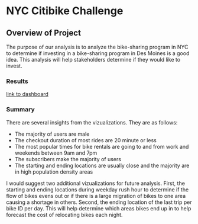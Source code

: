 # NYC Citibike Challenge

## Overview of Project

The purpose of our analysis is to analyze the bike-sharing program in NYC to determine if investing in a bike-sharing program in Des Moines is a good idea. This analysis will help stakeholders determine if they would like to invest. 

### Results

[link to dashboard](https://public.tableau.com/app/profile/nathan.yu6044/viz/BikesChallenge_16601858543870/NYCCitibike?publish=yes)

### Summary

There are several insights from the vizualizations. They are as follows:
- The majority of users are male
- The checkout duration of most rides are 20 minute or less
- The most popular times for bike rentals are going to and from work and weekends between 9am and 7pm
- The subscribers make the majority of users
- The starting and ending locations are usually close and the majority are in high population density areas

I would suggest two additional vizualizations for future analysis.
First, the starting and ending locations during weekday rush hour to determine if the flow of bikes evens out or if there is a large migration of bikes to one area causing a shortage in others.
Second, the ending location of the last trip per bike ID per day. This will help determine which areas bikes end up in to help forecast the cost of relocating bikes each night.
